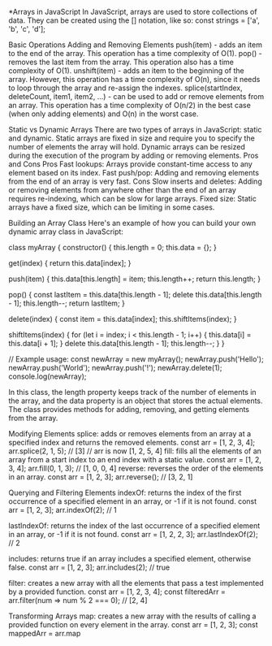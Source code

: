*Arrays in JavaScript
In JavaScript, arrays are used to store collections of data. They can be created using the [] notation, like so:
const strings = ['a', 'b', 'c', 'd'];

Basic Operations
  Adding and Removing Elements
  push(item) - adds an item to the end of the array. This operation has a time complexity of O(1).
  pop() - removes the last item from the array. This operation also has a time complexity of O(1).
  unshift(item) - adds an item to the beginning of the array. However, this operation has a time complexity of O(n), since it needs to loop through the array and re-assign the indexes.
  splice(startIndex, deleteCount, item1, item2, ...) - can be used to add or remove elements from an array. This operation has a time complexity of O(n/2) in the best case (when only adding elements) and O(n) in the worst case.


Static vs Dynamic Arrays
  There are two types of arrays in JavaScript: static and dynamic.
  Static arrays are fixed in size and require you to specify the number of elements the array will hold.
  Dynamic arrays can be resized during the execution of the program by adding or removing elements.
Pros and Cons
  Pros
    Fast lookups: Arrays provide constant-time access to any element based on its index.
    Fast push/pop: Adding and removing elements from the end of an array is very fast.
  Cons
    Slow inserts and deletes: Adding or removing elements from anywhere other than the end of an array requires re-indexing, which can be slow for large arrays.
    Fixed size: Static arrays have a fixed size, which can be limiting in some cases.


Building an Array Class
Here's an example of how you can build your own dynamic array class in JavaScript:

class myArray {
  constructor() {
    this.length = 0;
    this.data = {};
  }

  get(index) {
    return this.data[index];
  }

  push(item) {
    this.data[this.length] = item;
    this.length++;
    return this.length;
  }

  pop() {
    const lastItem = this.data[this.length - 1];
    delete this.data[this.length - 1];
    this.length--;
    return lastItem;
  }

  delete(index) {
    const item = this.data[index];
    this.shiftItems(index);
  }

  shiftItems(index) {
    for (let i = index; i < this.length - 1; i++) {
      this.data[i] = this.data[i + 1];
    }
    delete this.data[this.length - 1];
    this.length--;
  }
}

// Example usage:
const newArray = new myArray();
newArray.push('Hello');
newArray.push('World');
newArray.push('!');
newArray.delete(1);
console.log(newArray);

In this class, the length property keeps track of the number of elements in the array, and the data property is an object that stores the actual elements. The class provides methods for adding, removing, and getting elements from the array.

Modifying Elements
  splice: adds or removes elements from an array at a specified index and returns the removed elements.
    const arr = [1, 2, 3, 4];
    arr.splice(2, 1, 5); // [3]
    // arr is now [1, 2, 5, 4]
  fill: fills all the elements of an array from a start index to an end index with a static value.
    const arr = [1, 2, 3, 4];
    arr.fill(0, 1, 3); // [1, 0, 0, 4]
  reverse: reverses the order of the elements in an array.
    const arr = [1, 2, 3];
    arr.reverse(); // [3, 2, 1]

Querying and Filtering Elements
  indexOf: returns the index of the first occurrence of a specified element in an array, or -1 if it is not found.
    const arr = [1, 2, 3];
    arr.indexOf(2); // 1

  lastIndexOf: returns the index of the last occurrence of a specified element in an array, or -1 if it is not found.
    const arr = [1, 2, 2, 3];
    arr.lastIndexOf(2); // 2

  includes: returns true if an array includes a specified element, otherwise false.
    const arr = [1, 2, 3];
    arr.includes(2); // true

  filter: creates a new array with all the elements that pass a test implemented by a provided function.
    const arr = [1, 2, 3, 4];
    const filteredArr = arr.filter(num => num % 2 === 0); // [2, 4]

Transforming Arrays
  map: creates a new array with the results of calling a provided function on every element in the array.
    const arr = [1, 2, 3];
    const mappedArr = arr.map